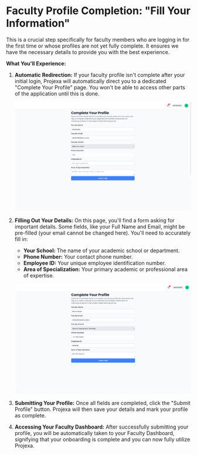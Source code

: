 # Faculty Profile Completion: "Fill Your Information"

This is a crucial step specifically for faculty members who are logging in for the first time or whose profiles are not yet fully complete. It ensures we have the necessary details to provide you with the best experience.

**What You'll Experience:**

1. **Automatic Redirection:** If your faculty profile isn't complete after your initial login, Projexa will automatically direct you to a dedicated "Complete Your Profile" page. You won't be able to access other parts of the application until this is done.  
   
   ![Automatic Redirection](assets/images/image11.png)

2. **Filling Out Your Details:** On this page, you'll find a form asking for important details. Some fields, like your Full Name and Email, might be pre-filled (your email cannot be changed here). You'll need to accurately fill in:  
     
   * **Your School:** The name of your academic school or department.  
   * **Phone Number:** Your contact phone number.  
   * **Employee ID:** Your unique employee identification number.  
   * **Area of Specialization:** Your primary academic or professional area of expertise.

   ![Filling Out Your Details](assets/images/image12.png)

3. **Submitting Your Profile:** Once all fields are completed, click the "Submit Profile" button. Projexa will then save your details and mark your profile as complete.

4. **Accessing Your Faculty Dashboard:** After successfully submitting your profile, you will be automatically taken to your Faculty Dashboard, signifying that your onboarding is complete and you can now fully utilize Projexa.
